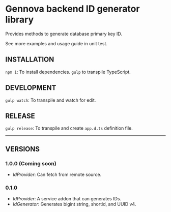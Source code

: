 # Gennova backend ID generator library

Provides methods to generate database primary key ID.

See more examples and usage guide in unit test.

## INSTALLATION

`npm i`: To install dependencies.
`gulp` to transpile TypeScript.

## DEVELOPMENT

`gulp watch`: To transpile and watch for edit.

## RELEASE

`gulp release`: To transpile and create `app.d.ts` definition file.

---
## VERSIONS

### 1.0.0 (Coming soon)
- *IdProvider*: Can fetch from remote source.

### 0.1.0
- *IdProvider*: A service addon that can generates IDs.
- *IdGenerator*: Generates bigint string, shortid, and UUID v4.
